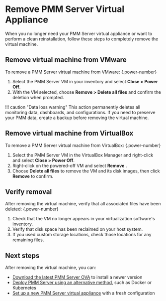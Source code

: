 
# Remove PMM Server Virtual Appliance

When you no longer need your PMM Server virtual appliance or want to perform a clean reinstallation, follow these steps to completely remove the virtual machine.

## Remove virtual machine from VMware
To remove a PMM Server virtual machine from VMware:
{.power-number}

1. Select the PMM Server VM in your inventory and select **Close > Power Off**.
2. With the VM selected, choose **Remove > Delete all files** and confirm the deletion when prompted.

!!! caution "Data loss warning"
    This action permanently deletes all monitoring data, dashboards, and configurations. If you need to preserve your PMM data, create a backup before removing the virtual machine.


## Remove virtual machine from VirtualBox
To remove a PMM Server virtual machine from VirtualBox:
{.power-number}

1. Select the PMM Server VM in the VirtualBox Manager and right-click and select **Close > Power Off**. 
2. Right-click on the powered-off VM and select **Remove** .
3. Choose **Delete all files** to remove the VM and its disk images, then click **Remove** to confirm.

## Verify removal

After removing the virtual machine, verify that all associated files have been deleted:
{.power-number}

1. Check that the VM no longer appears in your virtualization software's inventory. 
2. Verify that disk space has been reclaimed on your host system.
3. If you used custom storage locations, check those locations for any remaining files.

## Next steps

After removing the virtual machine, you can:

- [Download the latest PMM Server OVA](download_ova.md) to install a newer version
- [Deploy PMM Server using an alternative method](../../index.md), such as Docker or Kubernetes
- [Set up a new PMM Server virtual appliance](vmware.md) with a fresh configuration